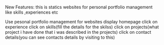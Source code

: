 New Features:
this is statics websites for personal portfolio management like skills ,experiences etc

Use pesonal portfolio management for websites
display homepage
click on experience
click on skills(fill the details for the skilss)
click on projects(what project i have done that i was described in the projects)
click on contact details(you can see contacts details by visiting to this)